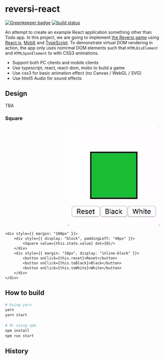 # reversi-react

[![Greenkeeper badge](https://badges.greenkeeper.io/shuntksh/reversi-react.svg)](https://greenkeeper.io/)
[![build status](https://travis-ci.org/shuntksh/reversi-react.svg?branch=master)](https://travis-ci.org/shuntksh/reversi-react)

An attempt to create an example React application something other than Todo app. In this project, we are going to implement [the Reversi game](https://en.wikipedia.org/wiki/Reversi) using [React.js](https://facebook.github.io/react/), [MobX](https://mobx.js.org/) and [TypeScript](http://www.typescriptlang.org/). To demonstrate virtual DOM rendering in action, the app only uses nomrmal DOM elements such that `HTMLDivElement` and `HTMLSpanElement` to with CSS3 animations.

- Support both PC clients and mobile clients
- Use typescript, react, react-dom, mobx to build a game
- Use css3 for basic animation effect (no Canvas / WebGL / SVG)
- Use html5 Audio for sound effects

## Design

TBA

### Square

<p align="right">
  <img alt="Square" width="300px" src="https://github.com/shuntksh/reversi-react/blob/master/doc/square-demo.gif">
</p>

```tsx
<div style={{ margin: "100px" }}>
    <div style={{ display: "block", paddingLeft: "40px" }}>
        <Square value={this.state.value} dot={0}/>
    </div>
    <div style={{ margin: "10px", display: "inline-block" }}>
        <button onClick={this.reset}>Reset</button>
        <button onClick={this.toBlack}>Black</button>
        <button onClick={this.toWhite}>White</button>
    </div>
</div>
```

## How to build

```bash
# Using yarn
yarn
yarn start

# Or using npm
npm install
npm run start
```

## History

